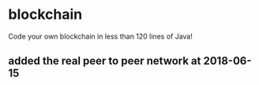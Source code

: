 # blockchain
Code your own blockchain in less than 120 lines of Java!

## added the real peer to peer network at 2018-06-15
